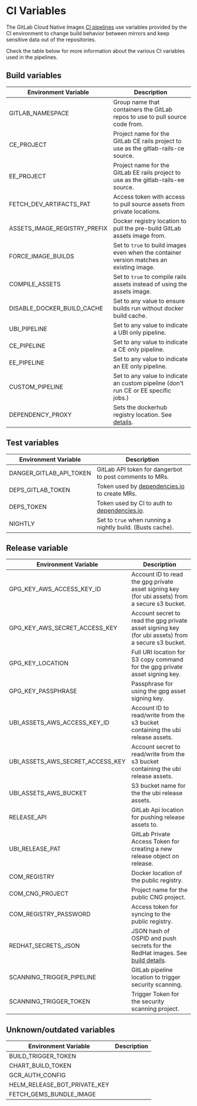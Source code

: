 # CI Variables

The GitLab Cloud Native Images [CI pipelines](pipelines.md) use variables provided by the CI environment to change build behavior between mirrors and
keep sensitive data out of the repositories.

Check the table below for more information about the various CI variables used in the pipelines.

## Build variables

| Environment Variable                          | Description |
| --------------------------------------------- | ----------- |
| GITLAB_NAMESPACE                              | Group name that containers the GitLab repos to use to pull source code from. |
| CE_PROJECT                                    | Project name for the GitLab CE rails project to use as the gitlab-rails-ce source. |
| EE_PROJECT                                    | Project name for the GitLab EE rails project to use as the gitlab-rails-ee source. |
| FETCH_DEV_ARTIFACTS_PAT                       | Access token with access to pull source assets from private locations. |
| ASSETS_IMAGE_REGISTRY_PREFIX                  | Docker registry location to pull the pre-build GitLab assets image from. |
| FORCE_IMAGE_BUILDS                            | Set to `true` to build images even when the container version matches an existing image. |
| COMPILE_ASSETS                                | Set to `true` to compile rails assets instead of using the assets image. |
| DISABLE_DOCKER_BUILD_CACHE                    | Set to any value to ensure builds run without docker build cache. |
| UBI_PIPELINE                                  | Set to any value to indicate a UBI only pipeline. |
| CE_PIPELINE                                   | Set to any value to indicate a CE only pipeline. |
| EE_PIPELINE                                   | Set to any value to indicate an EE only pipeline. |
| CUSTOM_PIPELINE                               | Set to any value to indicate an custom pipeline (don't run CE or EE specific jobs.) |
| DEPENDENCY_PROXY                              | Sets the dockerhub registry location. See [details](build.md#dependency-proxy). |

## Test variables

| Environment Variable                          | Description |
| --------------------------------------------- | ----------- |
| DANGER_GITLAB_API_TOKEN                       | GitLab API token for dangerbot to post comments to MRs. |
| DEPS_GITLAB_TOKEN                             | Token used by [dependencies.io](https://docs.dependencies.io/gitlab-ci/) to create MRs. |
| DEPS_TOKEN                                    | Token used by CI to auth to [dependencies.io](https://docs.dependencies.io/gitlab-ci/). |
| NIGHTLY                                       | Set to `true` when running a nightly build. (Busts cache). |

## Release variable

| Environment Variable                          | Description |
| --------------------------------------------- | ----------- |
| GPG_KEY_AWS_ACCESS_KEY_ID                     | Account ID to read the gpg private asset signing key (for ubi assets) from a secure s3 bucket. |
| GPG_KEY_AWS_SECRET_ACCESS_KEY                 | Account secret to read the gpg private asset signing key (for ubi assets) from a secure s3 bucket. |
| GPG_KEY_LOCATION                              | Full URI location for S3 copy command for the gpg private asset signing key. |
| GPG_KEY_PASSPHRASE                            | Passphrase for using the gpg asset signing key. |
| UBI_ASSETS_AWS_ACCESS_KEY_ID                  | Account ID to read/write from the s3 bucket containing the ubi release assets. |
| UBI_ASSETS_AWS_SECRET_ACCESS_KEY              | Account secret to read/write from the s3 bucket containing the ubi release assets. |
| UBI_ASSETS_AWS_BUCKET                         | S3 bucket name for the the ubi release assets. |
| RELEASE_API                                   | GitLab Api location for pushing release assets to. |
| UBI_RELEASE_PAT                               | GitLab Private Access Token for creating a new release object on release. |
| COM_REGISTRY                                  | Docker location of the public registry. |
| COM_CNG_PROJECT                               | Project name for the public CNG project. |
| COM_REGISTRY_PASSWORD                         | Access token for syncing to the public registry. |
| REDHAT_SECRETS_JSON                           | JSON hash of OSPID and push secrets for the RedHat images. See [build details](build.md#context). |
| SCANNING_TRIGGER_PIPELINE                     | GitLab pipeline location to trigger security scanning. |
| SCANNING_TRIGGER_TOKEN                        | Trigger Token for the security scanning project. |

## Unknown/outdated variables

| Environment Variable                          | Description |
| --------------------------------------------- | ----------- |
| BUILD_TRIGGER_TOKEN                           | |
| CHART_BUILD_TOKEN                             | |
| GCR_AUTH_CONFIG                               | |
| HELM_RELEASE_BOT_PRIVATE_KEY                  | |
| FETCH_GEMS_BUNDLE_IMAGE                       | |